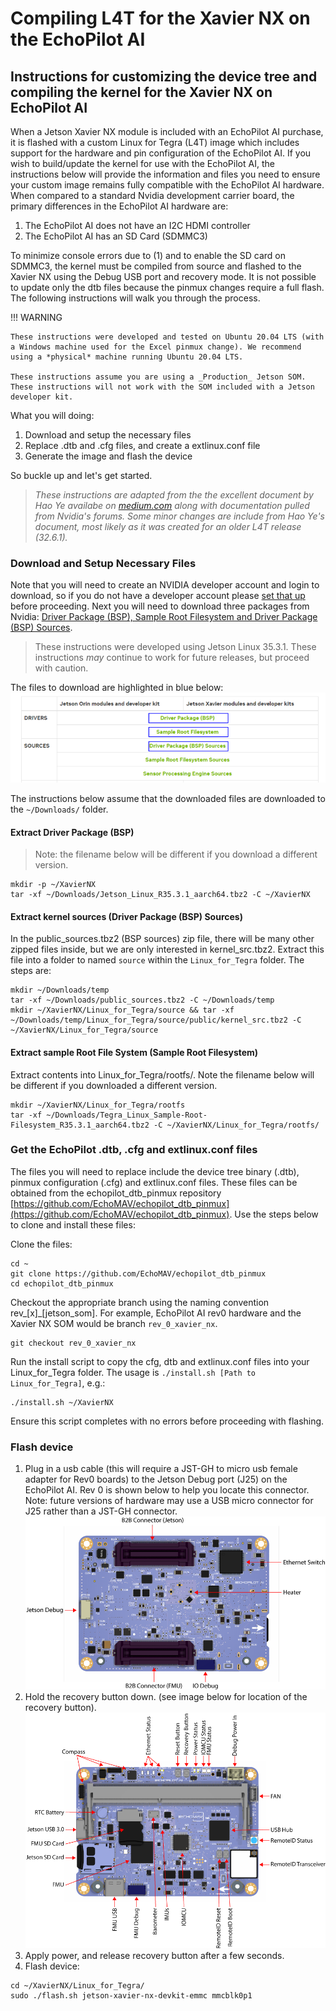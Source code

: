 # Compiling L4T for the Xavier NX on the EchoPilot AI

## Instructions for customizing the device tree and compiling the kernel for the Xavier NX on EchoPilot AI

When a Jetson Xavier NX module is included with an EchoPilot AI purchase, it is flashed with a custom Linux for Tegra (L4T) image which includes support for the hardware and pin configuration of the EchoPilot AI. If you wish to build/update the kernel for use with the EchoPilot AI, the instructions below will provide the information and files you need to ensure your custom image remains fully compatible with the EchoPilot AI hardware. When compared to a standard Nvidia development carrier board, the primary differences in the EchoPilot AI hardware are:

1. The EchoPilot AI does not have an I2C HDMI controller
2. The EchoPilot AI has an SD Card (SDMMC3)

To minimize console errors due to (1) and to enable the SD card on SDMMC3, the kernel must be compiled from source and flashed to the Xavier NX using the Debug USB port and recovery mode. It is not possible to update only the dtb files because the pinmux changes require a full flash. The following instructions will walk you through the process.

!!! WARNING
    
    These instructions were developed and tested on Ubuntu 20.04 LTS (with a Windows machine used for the Excel pinmux change). We recommend using a *physical* machine running Ubuntu 20.04 LTS.

    These instructions assume you are using a _Production_ Jetson SOM. These instructions will not work with the SOM included with a Jetson developer kit. 
    
What you will doing:

1. Download and setup the necessary files
2. Replace .dtb and .cfg files, and create a extlinux.conf file
3. Generate the image and flash the device

So buckle up and let's get started.

> _These instructions are adapted from the the excellent document by Hao Ye availabe on [medium.com](https://medium.com/@haoye94/editing-device-tree-and-compiling-kernel-for-nvidia-jetson-xavier-nx-11a1df20939c) along with documentation pulled from Nvidia's forums. Some minor changes are include from Hao Ye's document, most likely as it was created for an older L4T release (32.6.1)._

### Download and Setup Necessary Files

Note that you will need to create an NVIDIA developer account and login to download, so if you do not have a developer account please [set that up](https://developer.nvidia.com/login) before proceeding. 
Next you will need to download three packages from Nvidia: [Driver Package (BSP), Sample Root Filesystem and Driver Package (BSP) Sources](https://developer.nvidia.com/embedded/jetson-linux). 

> These instructions were developed using Jetson Linux 35.3.1. These instructions _may_ continue to work for future releases,   but proceed with caution.

The files to download are highlighted in blue below:
![l4t_downloads](assets/l4t_downloads.png)

The instructions below assume that the downloaded files are downloaded to the `~/Downloads/` folder.  

#### Extract Driver Package (BSP)
> Note: the filename below will be different if you download a different version.

```
mkdir -p ~/XavierNX
tar -xf ~/Downloads/Jetson_Linux_R35.3.1_aarch64.tbz2 -C ~/XavierNX
```
#### Extract kernel sources (Driver Package (BSP) Sources)
In the public_sources.tbz2 (BSP sources) zip file, there will be many other zipped files inside, but we are only interested in kernel_src.tbz2. Extract this file into a folder to named `source` within the `Linux_for_Tegra` folder. The steps are:
```
mkdir ~/Downloads/temp
tar -xf ~/Downloads/public_sources.tbz2 -C ~/Downloads/temp
mkdir ~/XavierNX/Linux_for_Tegra/source && tar -xf ~/Downloads/temp/Linux_for_Tegra/source/public/kernel_src.tbz2 -C ~/XavierNX/Linux_for_Tegra/source
```
#### Extract sample Root File System  (Sample Root Filesystem)
Extract contents into Linux_for_Tegra/rootfs/. Note the filename below will be different if you downloaded a different version.
```
mkdir ~/XavierNX/Linux_for_Tegra/rootfs
tar -xf ~/Downloads/Tegra_Linux_Sample-Root-Filesystem_R35.3.1_aarch64.tbz2 -C ~/XavierNX/Linux_for_Tegra/rootfs/
```

### Get the EchoPilot .dtb, .cfg and extlinux.conf files

The files you will need to replace include the device tree binary (.dtb), pinmux configuration (.cfg) and extlinux.conf files. These files can be obtained from the echopilot_dtb_pinmux repository [https://github.com/EchoMAV/echopilot_dtb_pinmux](https://github.com/EchoMAV/echopilot_dtb_pinmux). Use the steps below to clone and install these files:

Clone the files:
```
cd ~
git clone https://github.com/EchoMAV/echopilot_dtb_pinmux
cd echopilot_dtb_pinmux
```
Checkout the appropriate branch using the naming convention rev_[x]_[jetson_som]. For example, EchoPilot AI rev0 hardware and the Xavier NX SOM would be branch `rev_0_xavier_nx`.
```
git checkout rev_0_xavier_nx
```
Run the install script to copy the cfg, dtb and extlinux.conf files into your Linux_for_Tegra folder. The usage is `./install.sh [Path to Linux_for_Tegra]`, e.g.:
```
./install.sh ~/XavierNX
```
Ensure this script completes with no errors before proceeding with flashing.

### Flash device
1. Plug in a usb cable (this will require a JST-GH to micro usb female adapter for Rev0 boards) to the Jetson Debug port (J25) on the EchoPilot AI. Rev 0 is shown below to help you locate this connector. Note: future versions of hardware may use a USB micro connector for J25 rather than a JST-GH connector.
![Bottom Side Components](assets/bottom-side-labels.png)
2. Hold the recovery button down. (see image below for location of the recovery button).
![Top Side Components](assets/top-side-labels.png)
3. Apply power, and release recovery button after a few seconds.
4. Flash device:

```
cd ~/XavierNX/Linux_for_Tegra/
sudo ./flash.sh jetson-xavier-nx-devkit-emmc mmcblk0p1
```



